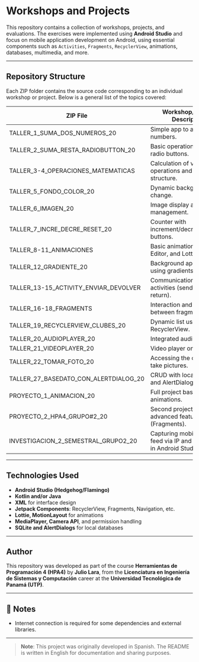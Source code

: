 # Workshops and Projects

This repository contains a collection of workshops, projects, and evaluations. The exercises were implemented using **Android Studio** and focus on mobile application development on Android, using essential components such as `Activities`, `Fragments`, `RecyclerView`, animations, databases, multimedia, and more.

---

## Repository Structure

Each ZIP folder contains the source code corresponding to an individual workshop or project. Below is a general list of the topics covered:

| ZIP File                                     | Workshop/Project Description                              |
|---------------------------------------------|------------------------------------------------------------|
| TALLER_1_SUMA_DOS_NUMEROS_20                | Simple app to add two numbers.                             |
| TALLER_2_SUMA_RESTA_RADIOBUTTON_20          | Basic operations using radio buttons.                      |
| TALLER_3-4_OPERACIONES_MATEMATICAS          | Calculation of various operations and logical structure.   |
| TALLER_5_FONDO_COLOR_20                     | Dynamic background color change.                           |
| TALLER_6_IMAGEN_20                          | Image display and management.                              |
| TALLER_7_INCRE_DECRE_RESET_20               | Counter with increment/decrement/reset buttons.            |
| TALLER_8-11_ANIMACIONES                     | Basic animations, Motion Editor, and Lottie.               |
| TALLER_12_GRADIENTE_20                      | Background application using gradients.                    |
| TALLER_13-15_ACTIVITY_ENVIAR_DEVOLVER       | Communication between activities (send and return).        |
| TALLER_16-18_FRAGMENTS                      | Interaction and navigation between fragments.              |
| TALLER_19_RECYCLERVIEW_CLUBES_20            | Dynamic list using RecyclerView.                           |
| TALLER_20_AUDIOPLAYER_20                    | Integrated audio player.                                   |
| TALLER_21_VIDEOPLAYER_20                    | Video player on Android.                                   |
| TALLER_22_TOMAR_FOTO_20                     | Accessing the camera to take pictures.                     |
| TALLER_27_BASEDATO_CON_ALERTDIALOG_20       | CRUD with local database and AlertDialog.                  |
| PROYECTO_1_ANIMACION_20                     | Full project based on animations.                          |
| PROYECTO_2_HPA4_GRUPO#2_20                  | Second project with more advanced features (Fragments).    |
| INVESTIGACION_2_SEMESTRAL_GRUPO2_20         | Capturing mobile camera feed via IP and displaying it in Android Studio. |

---

## Technologies Used

- **Android Studio (Hedgehog/Flamingo)**
- **Kotlin and/or Java**
- **XML** for interface design
- **Jetpack Components**: RecyclerView, Fragments, Navigation, etc.
- **Lottie, MotionLayout** for animations
- **MediaPlayer, Camera API**, and permission handling
- **SQLite and AlertDialogs** for local databases

---

## Author

This repository was developed as part of the course **Herramientas de Programación 4 (HPA4)** by **Julio Lara**, from the **Licenciatura en Ingeniería de Sistemas y Computación** career at the **Universidad Tecnológica de Panamá (UTP)**.

---

## 📌 Notes

- Internet connection is required for some dependencies and external libraries.

---

> **Note**: This project was originally developed in Spanish. The README is written in English for documentation and sharing purposes.


